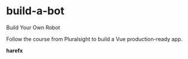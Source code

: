 # build-a-bot
Build Your Own Robot

Follow the course from Pluralsight to build a Vue production-ready app.

**harefx**
